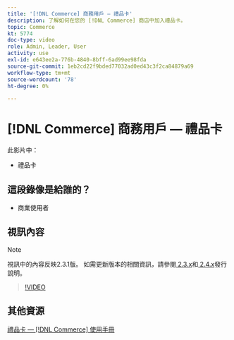 ```yaml
---
title: '[!DNL Commerce] 商務用戶 — 禮品卡'
description: 了解如何在您的 [!DNL Commerce] 商店中加入禮品卡。
topic: Commerce
kt: 5774
doc-type: video
role: Admin, Leader, User
activity: use
exl-id: e643ee2a-776b-4840-8bff-6ad99ee98fda
source-git-commit: 1eb2cd22f9bded77032ad0ed43c3f2ca84879a69
workflow-type: tm+mt
source-wordcount: '78'
ht-degree: 0%

---
```


# [!DNL Commerce] 商務用戶 — 禮品卡

此影片中：

- 禮品卡

## 這段錄像是給誰的？

- 商業使用者

## 視訊內容

>[!NOTE]
>
>視訊中的內容反映2.3.1版。 如需更新版本的相關資訊，請參閱[ 2.3.x](https://devdocs.magento.com/guides/v2.3/release-notes/bk-release-notes.html)和[ 2.4.x](https://devdocs.magento.com/guides/v2.4/release-notes/bk-release-notes.html)發行說明。

>[!VIDEO](https://video.tv.adobe.com/v/35959?quality=12&learn=on)

## 其他資源

[禮品卡 —  [!DNL Commerce] 使用手冊](https://docs.magento.com/user-guide/catalog/product-gift-card.html)
